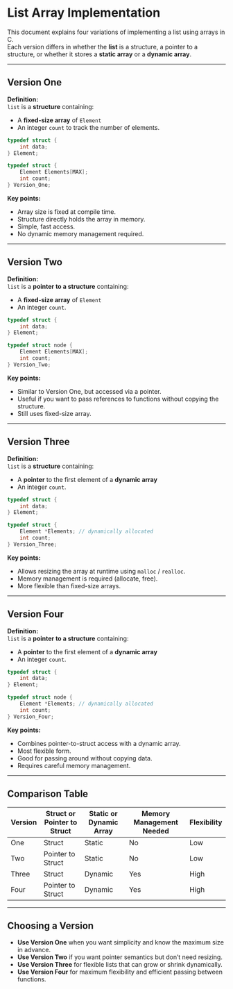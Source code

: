 # List Array Implementation

This document explains four variations of implementing a list using arrays in C.  
Each version differs in whether the **list** is a structure, a pointer to a structure, or whether it stores a **static array** or a **dynamic array**.

---

## **Version One**  
**Definition:**  
`list` is a **structure** containing:  
- A **fixed-size array** of `Element`  
- An integer `count` to track the number of elements.

```c
typedef struct {
    int data;
} Element;

typedef struct {
    Element Elements[MAX];
    int count;
} Version_One;
```

**Key points:**
- Array size is fixed at compile time.
- Structure directly holds the array in memory.
- Simple, fast access.
- No dynamic memory management required.

---

## **Version Two**  
**Definition:**  
`list` is a **pointer to a structure** containing:  
- A **fixed-size array** of `Element`  
- An integer `count`.

```c
typedef struct {
    int data;
} Element;

typedef struct node {
    Element Elements[MAX];
    int count;
} Version_Two;
```

**Key points:**
- Similar to Version One, but accessed via a pointer.
- Useful if you want to pass references to functions without copying the structure.
- Still uses fixed-size array.

---

## **Version Three**  
**Definition:**  
`list` is a **structure** containing:  
- A **pointer** to the first element of a **dynamic array**  
- An integer `count`.

```c
typedef struct {
    int data;
} Element;

typedef struct {
    Element *Elements; // dynamically allocated
    int count;
} Version_Three;
```

**Key points:**
- Allows resizing the array at runtime using `malloc` / `realloc`.
- Memory management is required (allocate, free).
- More flexible than fixed-size arrays.

---

## **Version Four**  
**Definition:**  
`list` is a **pointer to a structure** containing:  
- A **pointer** to the first element of a **dynamic array**  
- An integer `count`.

```c
typedef struct {
    int data;
} Element;

typedef struct node {
    Element *Elements; // dynamically allocated
    int count;
} Version_Four;
```

**Key points:**
- Combines pointer-to-struct access with a dynamic array.
- Most flexible form.
- Good for passing around without copying data.
- Requires careful memory management.

---

## **Comparison Table**

| Version | Struct or Pointer to Struct | Static or Dynamic Array | Memory Management Needed | Flexibility |
|---------|-----------------------------|--------------------------|--------------------------|-------------|
| One     | Struct                      | Static                   | No                       | Low         |
| Two     | Pointer to Struct           | Static                   | No                       | Low         |
| Three   | Struct                      | Dynamic                  | Yes                      | High        |
| Four    | Pointer to Struct           | Dynamic                  | Yes                      | High        |

---

## **Choosing a Version**
- **Use Version One** when you want simplicity and know the maximum size in advance.  
- **Use Version Two** if you want pointer semantics but don’t need resizing.  
- **Use Version Three** for flexible lists that can grow or shrink dynamically.  
- **Use Version Four** for maximum flexibility and efficient passing between functions.
